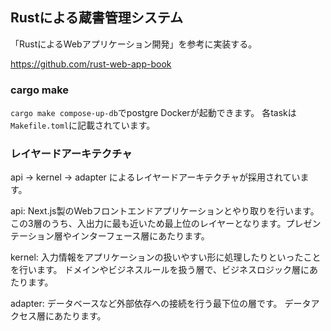 ## Rustによる蔵書管理システム
「RustによるWebアプリケーション開発」を参考に実装する。

https://github.com/rust-web-app-book

### cargo make
`cargo make compose-up-db`でpostgre Dockerが起動できます。
各taskは`Makefile.toml`に記載されています。


### レイヤードアーキテクチャ
api → kernel → adapter によるレイヤードアーキテクチャが採用されています。

api: Next.js製のWebフロントエンドアプリケーションとやり取りを行います。この3層のうち、入出力に最も近いため最上位のレイヤーとなります。プレゼンテーション層やインターフェース層にあたります。

kernel: 入力情報をアプリケーションの扱いやすい形に処理したりといったことを行います。
ドメインやビジネスルールを扱う層で、ビジネスロジック層にあたります。

adapter: データベースなど外部依存への接続を行う最下位の層です。
データアクセス層にあたります。
